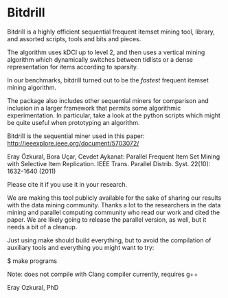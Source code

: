 # Bitdrill

Bitdrill is a highly efficient sequential frequent itemset mining tool, library, and assorted scripts, tools and bits and pieces.

The algorithm uses kDCI up to level 2, and then uses a vertical mining algorithm which dynamically switches between tidlists or a dense representation for items according to sparsity.

In our benchmarks, bitdrill turned out to be the *fastest* frequent itemset mining algorithm.

The package also includes other sequential miners for comparison and inclusion in a larger framework that permits some algorithmic experimentation. In particular, take a look at the python scripts which might be quite useful when prototyping an algorithm.

Bitdrill is the sequential miner used in this paper:
http://ieeexplore.ieee.org/document/5703072/

Eray Özkural, Bora Uçar, Cevdet Aykanat:
Parallel Frequent Item Set Mining with Selective Item Replication. IEEE Trans. Parallel Distrib. Syst. 22(10): 1632-1640 (2011)

Please cite it if you use it in your research.

We are making this tool publicly available for the sake of sharing our results with the data mining community. Thanks a lot to the researchers in the data mining and parallel computing community who read our work and cited the paper. We are likely going to release the parallel version, as well, but it needs a bit of a cleanup.

Just using make should build everything, but to avoid the compilation of auxiliary tools and everything you might want to try:

$ make programs

Note: does not compile with Clang compiler currently, requires g++

Eray Ozkural, PhD

